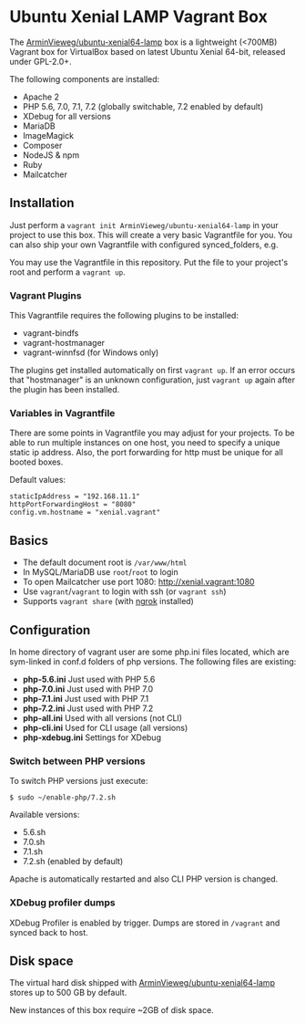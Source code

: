 # Ubuntu Xenial LAMP Vagrant Box

The [ArminVieweg/ubuntu-xenial64-lamp](https://app.vagrantup.com/ArminVieweg/boxes/ubuntu-xenial64-lamp) box is a 
lightweight (<700MB) Vagrant box for VirtualBox based on latest Ubuntu Xenial 64-bit, released under GPL-2.0+. 

The following components are installed:

* Apache 2
* PHP 5.6, 7.0, 7.1, 7.2 (globally switchable, 7.2 enabled by default)
* XDebug for all versions
* MariaDB
* ImageMagick
* Composer
* NodeJS & npm
* Ruby
* Mailcatcher


## Installation

Just perform a `vagrant init ArminVieweg/ubuntu-xenial64-lamp` in your project to use this box.
This will create a very basic Vagrantfile for you. You can also ship your own Vagrantfile with
configured synced_folders, e.g.

You may use the Vagrantfile in this repository. Put the file to your project's root and perform a `vagrant up`.


### Vagrant Plugins

This Vagrantfile requires the following plugins to be installed:

* vagrant-bindfs
* vagrant-hostmanager
* vagrant-winnfsd (for Windows only)

The plugins get installed automatically on first `vagrant up`. If an error occurs that "hostmanager" is an unknown 
configuration, just `vagrant up` again after the plugin has been installed.


### Variables in Vagrantfile

There are some points in Vagrantfile you may adjust for your projects. To be able to run multiple instances
on one host, you need to specify a unique static ip address. Also, the port forwarding for http must be unique 
for all booted boxes.

Default values:

```
staticIpAddress = "192.168.11.1"
httpPortForwardingHost = "8080"
config.vm.hostname = "xenial.vagrant"
```



## Basics

* The default document root is `/var/www/html`
* In MySQL/MariaDB use `root`/`root` to login
* To open Mailcatcher use port 1080: http://xenial.vagrant:1080
* Use `vagrant`/`vagrant` to login with ssh (or `vagrant ssh`)
* Supports `vagrant share` (with [ngrok](https://ngrok.com/download) installed)


## Configuration

In home directory of vagrant user are some php.ini files located, which are sym-linked in conf.d folders of php versions.
The following files are existing:

* **php-5.6.ini** Just used with PHP 5.6
* **php-7.0.ini** Just used with PHP 7.0
* **php-7.1.ini** Just used with PHP 7.1
* **php-7.2.ini** Just used with PHP 7.2
* **php-all.ini** Used with all versions (not CLI)
* **php-cli.ini** Used for CLI usage (all versions)
* **php-xdebug.ini** Settings for XDebug


### Switch between PHP versions

To switch PHP versions just execute:

`$ sudo ~/enable-php/7.2.sh`

Available versions:

* 5.6.sh
* 7.0.sh
* 7.1.sh
* 7.2.sh (enabled by default)

Apache is automatically restarted and also CLI PHP version is changed.


### XDebug profiler dumps

XDebug Profiler is enabled by trigger. Dumps are stored in `/vagrant` and synced back to host.  


## Disk space

The virtual hard disk shipped with [ArminVieweg/ubuntu-xenial64-lamp](https://app.vagrantup.com/ArminVieweg/boxes/ubuntu-xenial64-lamp) 
stores up to 500 GB by default.

New instances of this box require ~2GB of disk space.
